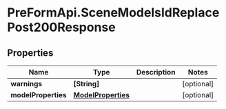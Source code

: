 # PreFormApi.SceneModelsIdReplacePost200Response

## Properties

Name | Type | Description | Notes
------------ | ------------- | ------------- | -------------
**warnings** | **[String]** |  | [optional] 
**modelProperties** | [**ModelProperties**](ModelProperties.md) |  | [optional] 


